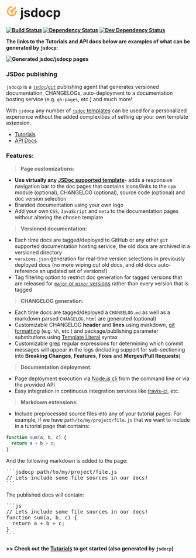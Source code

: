 <b class="jsdocp-remove-me">
  
# ![](https://raw.githubusercontent.com/ugate/jsdocp/master/jsdocp/static/favicon-32x32.png) <span style="font-size:larger;">jsdocp</span>

[![Build Status](https://img.shields.io/travis/com/ugate/jsdocp/master.svg?style=flat-square)](https://travis-ci.com/ugate/jsdocp)
[![Dependency Status](https://img.shields.io/david/ugate/jsdocp.svg?style=flat-square)](https://david-dm.org/ugate/jsdocp)
[![Dev Dependency Status](https://img.shields.io/david/dev/ugate/jsdocp.svg?style=flat-square)](https://david-dm.org/ugate/jsdocp?type=dev)

The links to the Tutorials and API docs below are examples of what can be generated by `jsdocp`:

![Generated jsdoc/jsdocp pages](https://ugate.github.io/jsdocp/screenshot.png?raw=true "Example: generated jsdoc/jsdocp pages using minami theme")

</b>

### JSDoc publishing
`jsdocp` is a [`jsdoc`](http://usejsdoc.org/)/[`git`](https://git-scm.com/) publishing agent that generates versioned documentation, CHANGELOGs, auto-deployment to a documentation hosting service (e.g. `gh-pages`, etc.) and much more!

With `jsdocp` any number of [`jsdoc` templates](https://github.com/jsdoc3/jsdoc#templates) can be used for a personalized experience without the added complexities of setting up your own template extension.

* [Tutorials](https://ugate.github.io/jsdocp/tutorial-1-start.html)
* [API Docs](https://ugate.github.io/jsdocp/global.html)

### Features:

> __Page customizations:__
&nbsp;

- __Use virtually any [JSDoc supported template](https://github.com/jsdoc3/jsdoc#templates)__- adds a responsive navigation bar to the doc pages that contains icons/links to the `npm` module (optional), CHANGELOG (optional), source code (optional) and doc version selection
- Branded documentation using your own logo
- Add your own `CSS`, `JavaScript` and `meta` to the documentation pages without altering the chosen template

> __Versioned documentation:__
&nbsp;

- Each time docs are tagged/deployed to GitHub or any other `git` supported documentation hosting service, the old docs are archived in a versioned directory
- `versions.json` generation for real-time version selections in previously deployed docs (no more wiping out old docs, and old docs auto-reference an updated set of versions!)
- Tag filtering option to restrict doc generation for tagged versions that are released for [`major` or `minor` versions](https://semver.org) rather than every version that is tagged

> __CHANGELOG generation:__
&nbsp;

- Each time docs are tagged/deployed a `CHANGELOG.md` as well as a markdown parsed `CHANGELOG.html` are generated (optional)
- Customizable CHANGELOG __header__ and __lines__ using markdown, [git formatting](https://git-scm.com/docs/pretty-formats) (e.g. `%h`, etc.) and package/publishing parameter substitutions using [Template Literal](https://developer.mozilla.org/en-US/docs/Web/JavaScript/Reference/Template_literals) syntax
- Customizable [grep](https://git-scm.com/docs/git-log#git-log---grepltpatterngt) regular expressions for determining which commit messages will appear in the logs (including support for sub-sectioning into __Breaking Changes__, __Features__, __Fixes__ and __Merges/Pull Requests__)

> __Documentation deployment:__
&nbsp;

- Page deployment execution via [Node.js cli](https://nodejs.org/api/cli.html) from the command line or via the provided API
- Easy integration in continuous integration services like [travis-ci](https://travis-ci.com/), etc.

> __Markdown extensions:__
&nbsp;

- Include preprocessed source files into any of your tutorial pages. For example, if we have `path/to/my/project/file.js` that we want to include in a tutorial page that contains:
```js
function sum(a, b, c) {
  return a + b + c;
}
```
And the following markdown is added to the page:
<pre>
```jsdocp path/to/my/project/file.js
// Lets include some file sources in our docs!
```
</pre>
The published docs will contain:
<pre>
```js
// Lets include some file sources in our docs!
function sum(a, b, c) {
  return a + b + c;
}
```
</pre>

#### >> Check out the [Tutorials](https://ugate.github.io/jsdocp/tutorial-1-start.html) to get started (also generated by `jsdocp`)
